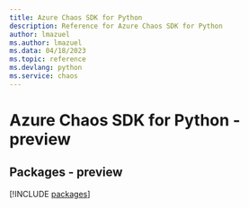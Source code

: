 ```yaml
---
title: Azure Chaos SDK for Python
description: Reference for Azure Chaos SDK for Python
author: lmazuel
ms.author: lmazuel
ms.data: 04/18/2023
ms.topic: reference
ms.devlang: python
ms.service: chaos
---
```

# Azure Chaos SDK for Python - preview
## Packages - preview
[!INCLUDE [packages](chaos-index.md)]